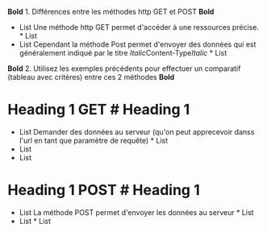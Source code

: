 **Bold** 1. Différences entre les méthodes http GET et POST **Bold**

* List Une méthode http GET permet d'accéder à une ressources précise. * List
* List Cependant la méthode Post permet d'envoyer des données qui est généralement indiqué par le titre *Italic*Content-Type*Italic* * List


**Bold** 2. Utilisez les exemples précédents pour effectuer un comparatif (tableau avec critères) entre ces 2
méthodes **Bold**

# Heading 1 GET # Heading 1 
* List Demander des données au serveur (qu'on peut apprecevoir danss l'url en tant que paramètre de requête) * List
* List
* List

# Heading 1 POST # Heading 1 

* List La méthode POST permet d'envoyer les données au serveur * List
* List  * List 
